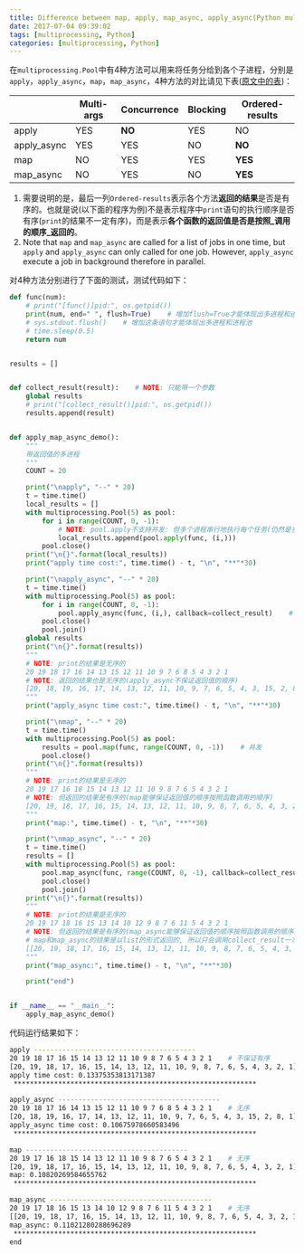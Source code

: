 ```yaml
---
title: Difference between map, apply, map_async, apply_async(Python multiprocessing.Pool)
date: 2017-07-04 09:39:02
tags: [multiprocessing, Python]
categories: [multiprocessing, Python]
---
```


在`multiprocessing.Pool`中有4种方法可以用来将任务分给到各个子进程，分别是`apply`，`apply_async`，`map`，`map_async`，4种方法的对比请见下表([原文中的表][apply_apply_async_map_map_async])：

||Multi-args|**Concurrence**|Blocking|Ordered-results|
|------|------|------|------|------|
|apply|YES|**NO**|YES|NO|
|apply_async|YES|YES|NO|**NO**|
|map|NO|YES|YES|**YES**|
|map_async|NO|YES|NO|**YES**|
1. 需要说明的是，最后一列`Ordered-results`表示各个方法**返回的结果**是否是有序的。也就是说(以下面的程序为例)不是表示程序中`print`语句的执行顺序是否有序(`print`的结果不一定有序)，而是表示**各个函数的返回值是否是按照_调用的顺序_返回的**。
2. Note that `map` and `map_async` are called for a list of jobs in one time, but `apply` and `apply_async` can only called for one job. However, `apply_async` execute a job in background therefore in parallel.

对4种方法分别进行了下面的测试，测试代码如下：

```python
def func(num):
    # print("[func()]pid:", os.getpid())
    print(num, end=" ", flush=True)    # 增加flush=True才能体现出多进程和进程池
    # sys.stdout.flush()    # 增加这条语句才能体现出多进程和进程池
    # time.sleep(0.5)
    return num


results = []


def collect_result(result):    # NOTE: 只能带一个参数
    global results
    # print("[collect_result()]pid:", os.getpid())
    results.append(result)


def apply_map_async_demo():
    """
    带返回值的多进程
    """
    COUNT = 20

    print("\napply", "--" * 20)
    t = time.time()
    local_results = []
    with multiprocessing.Pool(5) as pool:
        for i in range(COUNT, 0, -1):
            # NOTE: pool.apply不支持并发: 但多个进程串行地执行每个任务(仍然是多进程执行)
            local_results.append(pool.apply(func, (i,)))
        pool.close()
    print("\n{}".format(local_results))
    print("apply time cost:", time.time() - t, "\n", "**"*30)

    print("\napply_async", "--" * 20)
    t = time.time()
    with multiprocessing.Pool(5) as pool:
        for i in range(COUNT, 0, -1):
            pool.apply_async(func, (i,), callback=collect_result)    # 并发. callback是可选的, 可以不使用该字段
        pool.close()
        pool.join()
    global results
    print("\n{}".format(results))
    """
    # NOTE: print的结果是无序的 
    20 19 18 17 16 14 13 15 12 11 10 9 7 6 8 5 4 3 2 1
    # NOTE: 返回的结果也是无序的(apply_async不保证返回值的顺序)
    [20, 18, 19, 16, 17, 14, 13, 12, 11, 10, 9, 7, 6, 5, 4, 3, 15, 2, 8, 1]
    """
    print("apply_async time cost:", time.time() - t, "\n", "**"*30)

    print("\nmap", "--" * 20)
    t = time.time()
    with multiprocessing.Pool(5) as pool:
        results = pool.map(func, range(COUNT, 0, -1))    # 并发
        pool.close()
    print("\n{}".format(results))
    """
    # NOTE: print的结果是无序的
    20 19 17 16 18 15 14 13 12 11 10 9 8 7 6 5 4 3 2 1
    # NOTE: 但返回的结果是有序的(map能够保证返回值的顺序按照函数调用的顺序)
    [20, 19, 18, 17, 16, 15, 14, 13, 12, 11, 10, 9, 8, 7, 6, 5, 4, 3, 2, 1]
    """
    print("map:", time.time() - t, "\n", "**"*30)

    print("\nmap_async", "--" * 20)
    t = time.time()
    results = []
    with multiprocessing.Pool(5) as pool:
        pool.map_async(func, range(COUNT, 0, -1), callback=collect_result)    # 并发. callback是可选的, 可以不使用该字段
        pool.close()
        pool.join()
    print("\n{}".format(results))
    """
    # NOTE: print的结果是无序的
    20 19 17 18 16 15 13 14 10 12 9 8 7 6 11 5 4 3 2 1 
    # NOTE: 但返回的结果是有序的(map_async能够保证返回值的顺序按照函数调用的顺序)
    # map和map_async的结果是以list的形式返回的, 所以只会调用collect_result一次，因此结果是list of list
    [[20, 19, 18, 17, 16, 15, 14, 13, 12, 11, 10, 9, 8, 7, 6, 5, 4, 3, 2, 1]]
    """
    print("map_async:", time.time() - t, "\n", "**"*30)

    print("end")


if __name__ == "__main__":
    apply_map_async_demo()
```
代码运行结果如下：
```bash
apply ----------------------------------------
20 19 18 17 16 15 14 13 12 11 10 9 8 7 6 5 4 3 2 1    # 不保证有序
[20, 19, 18, 17, 16, 15, 14, 13, 12, 11, 10, 9, 8, 7, 6, 5, 4, 3, 2, 1]    # 不保证有序
apply time cost: 0.13375353813171387 
 ************************************************************

apply_async ----------------------------------------
20 19 18 17 16 14 13 15 12 11 10 9 7 6 8 5 4 3 2 1    # 无序
[20, 18, 19, 16, 17, 14, 13, 12, 11, 10, 9, 7, 6, 5, 4, 3, 15, 2, 8, 1]    # 无序
apply_async time cost: 0.10675978660583496 
 ************************************************************

map ----------------------------------------
20 19 17 16 18 15 14 13 12 11 10 9 8 7 6 5 4 3 2 1    # 无序
[20, 19, 18, 17, 16, 15, 14, 13, 12, 11, 10, 9, 8, 7, 6, 5, 4, 3, 2, 1]    # 有序
map: 0.10820269584655762 
 ************************************************************

map_async ----------------------------------------
20 19 17 18 16 15 13 14 10 12 9 8 7 6 11 5 4 3 2 1    # 无序
[[20, 19, 18, 17, 16, 15, 14, 13, 12, 11, 10, 9, 8, 7, 6, 5, 4, 3, 2, 1]]    # 有序
map_async: 0.11021280288696289 
 ************************************************************
end
```

<!-- Reference -->
[apply_apply_async_map_map_async]: http://blog.shenwei.me/python-multiprocessing-pool-difference-between-map-apply-map_async-apply_async/
